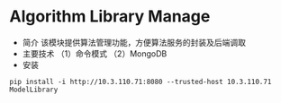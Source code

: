 # Algorithm Library Manage
+ 简介
该模块提供算法管理功能，方便算法服务的封装及后端调取
+ 主要技术
（1）命令模式
（2）MongoDB
+ 安装
```
pip install -i http://10.3.110.71:8080 --trusted-host 10.3.110.71 ModelLibrary
```